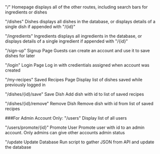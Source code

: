 "/"
Homepage
displays all of the other routes, including search bars for ingredients or dishes


"/dishes"
Dishes
displays all dishes in the database, or displays details of a single dish if appended with "/{id}"


"/ingredients"
Ingredients
displays all ingredients in the database, or displays details of a single ingredient if appended with "/{id}"


"/sign-up"
Signup Page
Guests can create an account and use it to save dishes for later


"/login"
Login Page
Log in with credientials assigned when account was created


"/my-recipes"
Saved Recipes Page
Display list of dishes saved while previously logged in


"/dishes/{id}/save"
Save Dish
Add dish with id to list of saved recipes


"/dishes/{id}/remove"
Remove Dish
Remove dish with id from list of saved recipes



###For Admin Account Only:
"/users"
Display list of all users

"/users/promote/{id}"
Promote User
Promote user with id to an admin account. Only admins can give other accounts admin status

"/update
Update Database
Run script to gather JSON from API and update the database

<!-- 
Search meal by name
www.themealdb.com/api/json/v1/1/search.php?s=Arrabiata

List all meals by first letter
www.themealdb.com/api/json/v1/1/search.php?f=a

Lookup full meal details by id
www.themealdb.com/api/json/v1/1/lookup.php?i=52772

List all meal categories
www.themealdb.com/api/json/v1/1/categories.php

List all Categories, Area, Ingredients
www.themealdb.com/api/json/v1/1/list.php?c=list
www.themealdb.com/api/json/v1/1/list.php?a=list
www.themealdb.com/api/json/v1/1/list.php?i=list

Filter by main ingredient
www.themealdb.com/api/json/v1/1/filter.php?i=chicken_breast

Filter by Category
www.themealdb.com/api/json/v1/1/filter.php?c=Seafood

Filter by Area
www.themealdb.com/api/json/v1/1/filter.php?a=Canadian -->
